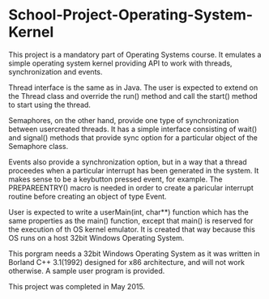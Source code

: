 # School-Project-Operating-System-Kernel
This project is a mandatory part of Operating Systems course. It emulates a simple operating system kernel providing API to work with threads, synchronization and events. 

Thread interface is the same as in Java. The user is expected to extend on the Thread class and override the run() method and call the start() method to start using the thread. 

Semaphores, on the other hand, provide one type of synchronization between usercreated threads. It has a simple interface consisting of wait() and signal() methods that provide sync option for a particular object of the Semaphore class.

Events also provide a synchronization option, but in a way that a thread proceedes when a particular interrupt has been generated in the system. It makes sense to be a keybutton pressed event, for example. The PREPAREENTRY() macro is needed in order to create a paricular interrupt routine before creating an object of type Event. 

User is expected to write a userMain(int, char**) function which has the same properties as the main() function, except that main() is reserved for the execution of th OS kernel emulator. It is created that way because this OS runs on a host 32bit Windows Operating System. 

This porgram needs a 32bit Windows Operating System as it was written in Borland C++ 3.1(1992) designed for x86 architecture, and will not work otherwise. A sample user program is provided. 

This project was completed in May 2015. 
